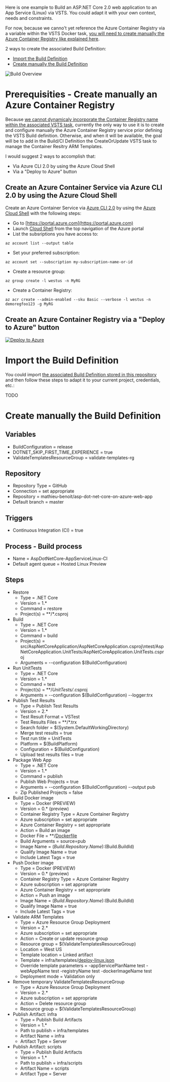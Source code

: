 Here is one example to Build an ASP.NET Core 2.0 web application to an App Service (Linux) via VSTS. You could adapt it with your own context, needs and constraints.

For now, because we canno't yet reference the Azure Container Registry via a variable within the VSTS Docker task, [you will need to create manually the Azure Container Registry like explained here](#prerequisities-create-mmanually-an-azure-container-registry).

2 ways to create the associated Build Definition:

- [Import the Build Definition](#import-the-build-definition)
- [Create manually the Build Definition](#create-manually-the-build-definition)

![Build Overview](/docs/imgs/AspDotNetCore-AppServiceLinux-CI.PNG)

# Prerequisities - Create manually an Azure Container Registry

Because [we cannot dynamicaly incorporate the Container Registry name within the associated VSTS task](https://blogs.msdn.microsoft.com/devops/2017/06/09/deploying-applications-to-azure-container-service/#comment-90545), currently the only way to use it is to create and configure manually the Azure Container Registry service prior defining the VSTS Build definition. Otherwise, and when it will be available, the goal will be to add in the Build/CI Definition the CreateOrUpdate VSTS task to manage the Container Resitry ARM Templates.

I would suggest 2 ways to accomplish that:
- Via Azure CLI 2.0 by using the Azure Cloud Shell
- Via a "Deploy to Azure" button

## Create an Azure Container Service via Azure CLI 2.0 by using the Azure Cloud Shell

Create an Azure Container Service via [Azure CLI 2.0](https://aka.ms/azcli-docs) by using the [Azure Cloud Shell](https://azure.microsoft.com/en-us/features/cloud-shell/) with the following steps:

- Go to [https://portal.azure.com](https://portal.azure.com)
- Launch [Cloud Shell](https://docs.microsoft.com/en-us/azure/cloud-shell/quickstart) from the top navigation of the Azure portal
- List the subsriptions you have access to:
```
az account list --output table
```
- Set your preferred subscription:
```
az account set --subscription my-subscription-name-or-id
```
- Create a resource group:
```
az group create -l westus -n MyRG
```
- Create a Container Registry:
```
az acr create --admin-enabled --sku Basic --verbose -l westus -n demoregfoo123 -g MyRG 
```

## Create an Azure Container Registry via a "Deploy to Azure" button

<a href="https://portal.azure.com/#create/Microsoft.Template/uri/https%3A%2F%2Fraw.githubusercontent.com%2Fmathieu-benoit%2Fasp-dot-net-core-on-azure-web-app%2Fmaster%2Finfra%2Ftemplates%2FContainerRegistry.json" target="_blank">![Deploy to Azure](http://azuredeploy.net/deploybutton.png)</a>

# Import the Build Definition

You could import [the associated Build Definition stored in this repository](/vsts/AspDotNetCore-AppServiceLinux-CI.json) and then follow these steps to adapt it to your current project, credentials, etc.:

TODO

# Create manually the Build Definition

## Variables
- BuildConfiguration = release
- DOTNET_SKIP_FIRST_TIME_EXPERIENCE = true
- ValidateTemplatesResourceGroup = validate-templates-rg

## Repository
- Repository Type = GitHub
- Connection = set appropriate
- Repository = mathieu-benoit/asp-dot-net-core-on-azure-web-app
- Default branch = master

## Triggers
- Continuous Integration (CI) = true

## Process - Build process
- Name = AspDotNetCore-AppServiceLinux-CI
- Default agent queue = Hosted Linux Preview

## Steps 

- Restore
  - Type = .NET Core
  - Version = 1.*
  - Command = restore
  - Project(s) = **/*.csproj
- Build
  - Type = .NET Core
  - Version = 1.*
  - Command = build
  - Project(s) = src/AspNetCoreApplication/AspNetCoreApplication.csproj\ntest/AspNetCoreApplication.UnitTests/AspNetCoreApplication.UnitTests.csproj
  - Arguments = --configuration $(BuildConfiguration)
- Run UnitTests
  - Type = .NET Core
  - Version = 1.*
  - Command = test
  - Project(s) = **/*UnitTests/*.csproj
  - Arguments = --configuration $(BuildConfiguration) --logger:trx
- Publish Test Results
  - Type = Publish Test Results
  - Version = 2.*
  - Test Result Format = VSTest
  - Test Results Files = **/*.trx
  - Search folder = $(System.DefaultWorkingDirectory)
  - Merge test results = true
  - Test run title = UnitTests
  - Platform = $(BuildPlatform)
  - Configuration = $(BuildConfiguration)
  - Upload test results files = true
- Package Web App
  - Type = .NET Core
  - Version = 1.*
  - Command = publish
  - Publish Web Projects = true
  - Arguments = --configuration $(BuildConfiguration) --output pub
  - Zip Published Projects = false
- Build Docker image
  - Type = Docker (PREVIEW)
  - Version = 0.* (preview)
  - Container Registry Type = Azure Container Registry
  - Azure subscription = set appropriate
  - Azure Container Registry = set appropriate
  - Action = Build an image
  - Docker File = **/[Dockerfile](../../src/AspNetCoreApplication/Dockerfile)
  - Build Arguments = source=pub
  - Image Name = $(Build.Repository.Name):$(Build.BuildId)
  - Qualify Image Name = true
  - Include Latest Tags = true
- Push Docker image
  - Type = Docker (PREVIEW)
  - Version = 0.* (preview)
  - Container Registry Type = Azure Container Registry
  - Azure subscription = set appropriate
  - Azure Container Registry = set appropriate
  - Action = Push an image
  - Image Name = $(Build.Repository.Name):$(Build.BuildId)
  - Qualify Image Name = true
  - Include Latest Tags = true
- Validate ARM Templates
  - Type = Azure Resource Group Deployment
  - Version = 2.*
  - Azure subscription = set appropriate
  - Action = Create or update resource group
  - Resource group = $(ValidateTemplatesResourceGroup)
  - Location = West US
  - Template location = Linked artifact
  - Template = infra/templates/[deploy-linux.json](../infra/templates/deploy-linux.json)
  - Override template parameters = -appServicePlanName test -webAppName test -registryName test -dockerImageName test
  - Deployment mode = Validation only
- Remove temporary ValidateTemplatesResourceGroup
  - Type = Azure Resource Group Deployment
  - Version = 2.*
  - Azure subscription = set appropriate
  - Action = Delete resource group
  - Resource group = $(ValidateTemplatesResourceGroup)
- Publish Artifact: infra
  - Type = Publish Build Artifacts
  - Version = 1.*
  - Path to publish = infra/templates
  - Artifact Name = infra
  - Artifact Type = Server
- Publish Artifact: scripts
  - Type = Publish Build Artifacts
  - Version = 1.*
  - Path to publish = infra/scripts
  - Artifact Name = scripts
  - Artifact Type = Server